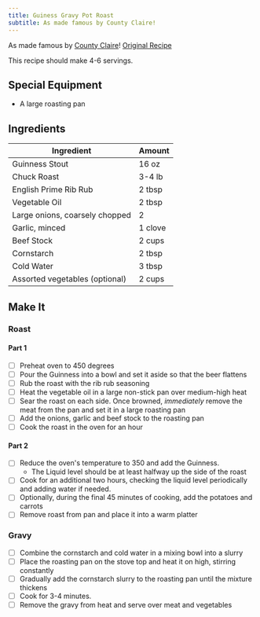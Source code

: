 ```yaml
---
title: Guiness Gravy Pot Roast
subtitle: As made famous by County Claire!
---
```


As made famous by [County Claire](http://www.countyclare-inn.com)!
[Original Recipe](http://www.thespicehouse.com/recipes/grandma-flanigans-pot--roast-in-guinness-gravy-recipe)

This recipe should make 4-6 servings.

## Special Equipment
- A large roasting pan

## Ingredients

| Ingredient                         | Amount   |
|------------------------------------|----------|
| Guinness Stout                     | 16 oz    |
| Chuck Roast                        | 3-4 lb   |
| English Prime Rib Rub              | 2 tbsp   |
| Vegetable Oil                      | 2 tbsp   |
| Large onions, coarsely chopped     | 2        |
| Garlic, minced                     | 1 clove  |
| Beef Stock                         | 2 cups   |
| Cornstarch                         | 2 tbsp   |
| Cold Water                         | 3 tbsp   |
| Assorted vegetables (optional)     | 2 cups   |


## Make It

### Roast

#### Part 1
- [ ] Preheat oven to 450 degrees
- [ ] Pour the Guinness into a bowl and set it aside so that the beer flattens
- [ ] Rub the roast with the rib rub seasoning
- [ ] Heat the vegetable oil in a large non-stick pan over medium-high heat
- [ ] Sear the roast on each side.  Once browned, *immediately* remove the meat from the pan and set it in a large roasting pan
- [ ] Add the onions, garlic and beef stock to the roasting pan
- [ ] Cook the roast in the oven for an hour

#### Part 2
- [ ] Reduce the oven's temperature to 350 and add the Guinness.
    - The Liquid level should be at least halfway up the side of the roast
- [ ] Cook for an additional two hours, checking the liquid level periodically and adding water if needed.
- [ ] Optionally, during the final 45 minutes of cooking, add the potatoes and carrots
- [ ] Remove roast from pan and place it into a warm platter

### Gravy
- [ ] Combine the cornstarch and cold water in a mixing bowl into a slurry
- [ ] Place the roasting pan on the stove top and heat it on high, stirring constantly
- [ ] Gradually add the cornstarch slurry to the roasting pan until the mixture thickens
- [ ] Cook for 3-4 minutes.
- [ ] Remove the gravy from heat and serve over meat and vegetables
